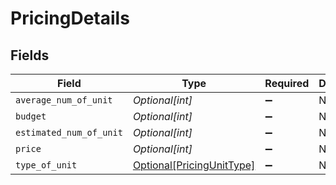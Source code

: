 # PricingDetails


## Fields

| Field                                                               | Type                                                                | Required                                                            | Description                                                         |
| ------------------------------------------------------------------- | ------------------------------------------------------------------- | ------------------------------------------------------------------- | ------------------------------------------------------------------- |
| `average_num_of_unit`                                               | *Optional[int]*                                                     | :heavy_minus_sign:                                                  | N/A                                                                 |
| `budget`                                                            | *Optional[int]*                                                     | :heavy_minus_sign:                                                  | N/A                                                                 |
| `estimated_num_of_unit`                                             | *Optional[int]*                                                     | :heavy_minus_sign:                                                  | N/A                                                                 |
| `price`                                                             | *Optional[int]*                                                     | :heavy_minus_sign:                                                  | N/A                                                                 |
| `type_of_unit`                                                      | [Optional[PricingUnitType]](../../models/shared/pricingunittype.md) | :heavy_minus_sign:                                                  | N/A                                                                 |